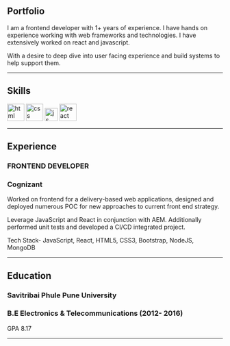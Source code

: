 ## Portfolio

I am a frontend developer with 1+ years of experience. I have hands on experience working with web frameworks and technologies. I have extensively worked on react and javascript.

With a desire to deep dive into user facing experience and build systems to help support them.

---

## Skills

<p align='left'>
  <img src="https://upload.wikimedia.org/wikipedia/commons/thumb/6/61/HTML5_logo_and_wordmark.svg/2048px-HTML5_logo_and_wordmark.svg.png" alt="html" width="40" height="40">
  <img src='https://upload.wikimedia.org/wikipedia/commons/thumb/d/d5/CSS3_logo_and_wordmark.svg/1200px-CSS3_logo_and_wordmark.svg.png' alt="css" width="40" height="40">
  <img src='https://upload.wikimedia.org/wikipedia/commons/6/6a/JavaScript-logo.png' height='30' width='auto' alt="js">
   <img src="https://upload.wikimedia.org/wikipedia/commons/thumb/a/a7/React-icon.svg/1280px-React-icon.svg.png" alt="react" width="auto" height="40"/>
</p>

---

## Experience

### **FRONTEND DEVELOPER**
### Cognizant
Worked on frontend for a delivery-based web applications, designed and deployed numerous POC for new approaches to current front end strategy.

Leverage JavaScript and React in conjunction with AEM. Additionally performed unit tests and developed a CI/CD integrated project.

Tech Stack- JavaScript, React, HTML5, CSS3, Bootstrap, NodeJS, MongoDB

---

## Education

### **Savitribai Phule Pune University**
### B.E Electronics & Telecommunications (2012- 2016)
GPA 8.17

---

